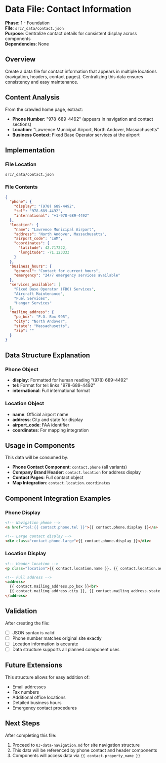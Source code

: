 # Data File: Contact Information

**Phase**: 1 - Foundation  
**File**: `src/_data/contact.json`  
**Purpose**: Centralize contact details for consistent display across components  
**Dependencies**: None

## Overview

Create a data file for contact information that appears in multiple locations (navigation, headers, contact pages). Centralizing this data ensures consistency and easy maintenance.

## Content Analysis

From the crawled home page, extract:
- **Phone Number**: "978-689-4492" (appears in navigation and contact sections)
- **Location**: "Lawrence Municipal Airport, North Andover, Massachusetts"
- **Business Context**: Fixed Base Operator services at the airport

## Implementation

### File Location
```
src/_data/contact.json
```

### File Contents
```json
{
  "phone": {
    "display": "(978) 689-4492",
    "tel": "978-689-4492",
    "international": "+1-978-689-4492"
  },
  "location": {
    "name": "Lawrence Municipal Airport",
    "address": "North Andover, Massachusetts", 
    "airport_code": "LWM",
    "coordinates": {
      "latitude": 42.717222,
      "longitude": -71.123333
    }
  },
  "business_hours": {
    "general": "Contact for current hours",
    "emergency": "24/7 emergency services available"
  },
  "services_available": [
    "Fixed Base Operator (FBO) Services",
    "Aircraft Maintenance",
    "Fuel Services", 
    "Hangar Services"
  ],
  "mailing_address": {
    "po_box": "P.O. Box 995",
    "city": "North Andover",
    "state": "Massachusetts",
    "zip": ""
  }
}
```

## Data Structure Explanation

### Phone Object
- **display**: Formatted for human reading "(978) 689-4492"
- **tel**: Format for tel: links "978-689-4492"  
- **international**: Full international format

### Location Object
- **name**: Official airport name
- **address**: City and state for display
- **airport_code**: FAA identifier
- **coordinates**: For mapping integration

## Usage in Components

This data will be consumed by:
- **Phone Contact Component**: `contact.phone` (all variants)
- **Company Brand Header**: `contact.location` for address display
- **Contact Pages**: Full contact object
- **Map Integration**: `contact.location.coordinates`

## Component Integration Examples

### Phone Display
```html
<!-- Navigation phone -->
<a href="tel:{{ contact.phone.tel }}">{{ contact.phone.display }}</a>

<!-- Large contact display -->
<div class="contact-phone-large">{{ contact.phone.display }}</div>
```

### Location Display  
```html
<!-- Header location -->
<p class="location">{{ contact.location.name }}, {{ contact.location.address }}</p>

<!-- Full address -->
<address>
  {{ contact.mailing_address.po_box }}<br>
  {{ contact.mailing_address.city }}, {{ contact.mailing_address.state }}
</address>
```

## Validation

After creating the file:
- [ ] JSON syntax is valid
- [ ] Phone number matches original site exactly
- [ ] Location information is accurate
- [ ] Data structure supports all planned component uses

## Future Extensions

This structure allows for easy addition of:
- Email addresses
- Fax numbers  
- Additional office locations
- Detailed business hours
- Emergency contact procedures

## Next Steps

After completing this file:
1. Proceed to `03-data-navigation.md` for site navigation structure
2. This data will be referenced by phone contact and header components
3. Components will access data via `{{ contact.property_name }}`